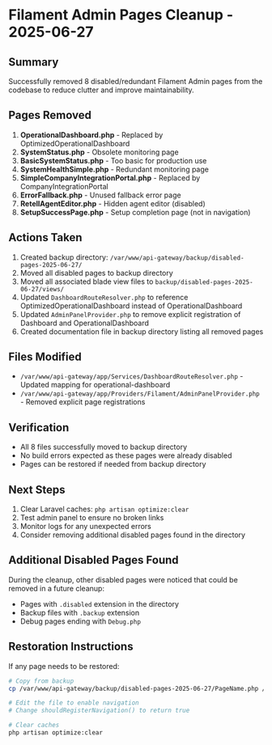 # Filament Admin Pages Cleanup - 2025-06-27

## Summary

Successfully removed 8 disabled/redundant Filament Admin pages from the codebase to reduce clutter and improve maintainability.

## Pages Removed

1. **OperationalDashboard.php** - Replaced by OptimizedOperationalDashboard
2. **SystemStatus.php** - Obsolete monitoring page
3. **BasicSystemStatus.php** - Too basic for production use
4. **SystemHealthSimple.php** - Redundant monitoring page
5. **SimpleCompanyIntegrationPortal.php** - Replaced by CompanyIntegrationPortal
6. **ErrorFallback.php** - Unused fallback error page
7. **RetellAgentEditor.php** - Hidden agent editor (disabled)
8. **SetupSuccessPage.php** - Setup completion page (not in navigation)

## Actions Taken

1. Created backup directory: `/var/www/api-gateway/backup/disabled-pages-2025-06-27/`
2. Moved all disabled pages to backup directory
3. Moved all associated blade view files to `backup/disabled-pages-2025-06-27/views/`
4. Updated `DashboardRouteResolver.php` to reference OptimizedOperationalDashboard instead of OperationalDashboard
5. Updated `AdminPanelProvider.php` to remove explicit registration of Dashboard and OperationalDashboard
6. Created documentation file in backup directory listing all removed pages

## Files Modified

- `/var/www/api-gateway/app/Services/DashboardRouteResolver.php` - Updated mapping for operational-dashboard
- `/var/www/api-gateway/app/Providers/Filament/AdminPanelProvider.php` - Removed explicit page registrations

## Verification

- All 8 files successfully moved to backup directory
- No build errors expected as these pages were already disabled
- Pages can be restored if needed from backup directory

## Next Steps

1. Clear Laravel caches: `php artisan optimize:clear`
2. Test admin panel to ensure no broken links
3. Monitor logs for any unexpected errors
4. Consider removing additional disabled pages found in the directory

## Additional Disabled Pages Found

During the cleanup, other disabled pages were noticed that could be removed in a future cleanup:
- Pages with `.disabled` extension in the directory
- Backup files with `.backup` extension
- Debug pages ending with `Debug.php`

## Restoration Instructions

If any page needs to be restored:
```bash
# Copy from backup
cp /var/www/api-gateway/backup/disabled-pages-2025-06-27/PageName.php /var/www/api-gateway/app/Filament/Admin/Pages/

# Edit the file to enable navigation
# Change shouldRegisterNavigation() to return true

# Clear caches
php artisan optimize:clear
```